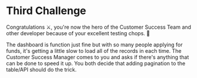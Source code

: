 # Third Challenge
Congratulations ⚔️, you're now the hero of the Customer Success Team and other developer
because of your excellent testing chops. 🙌

The dashboard is function just fine but with so many people applying for funds, it's getting a little slow to load all of the records in each time. The Customer Success Manager comes to you and asks if there's anything that can be done to speed it up. You both decide that adding pagination to the table/API should do the trick.

